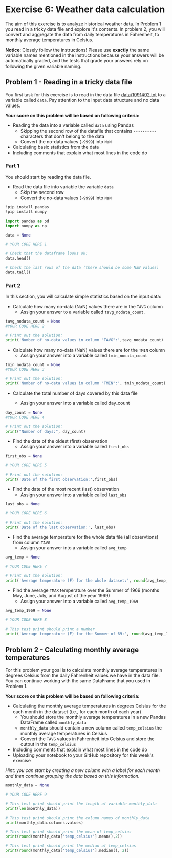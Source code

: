 # Exercise 6: Weather data calculation

The aim of this exercise is to analyze historical weather data. In Problem 1 you read in a tricky data file and explore it's contents. In problem 2, you will convert and aggregate the data from daily temperatures in Fahrenheit, to monthly average temperatures in Celsius. 

**Notice**: Closely follow the instructions! Please use **exactly** the same variable names mentioned in the instructions because your answers will be automatically graded, and the tests that grade your answers rely on following the given variable naming. 


## Problem 1 - Reading in a tricky data file 

You first task for this exercise is to read in the data file [data/1091402.txt](data/1091402.txt) to a variable called `data`. Pay attention to the input data structure and no data values.

**Your score on this problem will be based on following criteria:**

- Reading the data into a variable called `data` using Pandas
    - Skipping the second row of the datafile that contains `----------` characters that don't belong to the data
    - Convert the no-data values (`-9999`) into `NaN` 
- Calculating basic statistics from the data
- Including comments that explain what most lines in the code do

### Part 1

You should start by reading the data file.

- Read the data file into variable the variable `data`
    - Skip the second row
    - Convert the no-data values (`-9999`) into `NaN`


```python
!pip install pandas
!pip install numpy
```


```python
import pandas as pd
import numpy as np
```


```python
data = None

# YOUR CODE HERE 1
```


```python
# Check that the dataframe looks ok:
data.head()
```


```python
# Check the last rows of the data (there should be some NaN values)
data.tail()
```

### Part 2 

In this section, you will calculate simple statistics based on the input data:

- Calculate how many no-data (NaN) values there are in the `TAVG` column
    - Assign your answer to a variable called `tavg_nodata_count`.


```python
tavg_nodata_count = None
#YOUR CODE HERE 2
```


```python
# Print out the solution:
print('Number of no-data values in column "TAVG":',tavg_nodata_count)
```

- Calculate how many no-data (NaN) values there are for the `TMIN` column
    - Assign your answer into a variable called `tmin_nodata_count`


```python
tmin_nodata_count = None
#YOUR CODE HERE 3
```


```python
# Print out the solution:
print('Number of no-data values in column "TMIN":', tmin_nodata_count)
```

- Calculate the total number of days covered by this data file

    - Assign your answer into a variable called day_count


```python
day_count = None 
#YOUR CODE HERE 4
```


```python
# Print out the solution:
print("Number of days:", day_count)
```

- Find the date of the oldest (first) observation
    - Assign your answer into a variable called `first_obs`


```python
first_obs = None
 
# YOUR CODE HERE 5
```


```python
# Print out the solution:
print('Date of the first observation:',first_obs)
```

- Find the date of the most recent (last) observation
    - Assign your answer into a variable called `last_obs`


```python
last_obs = None

# YOUR CODE HERE 6
```


```python
# Print out the solution:
print('Date of the last observation:', last_obs)
```

- Find the average temperature for the whole data file (all observtions) from column `TAVG`
    - Assign your answer into a variable called `avg_temp`


```python
avg_temp = None

# YOUR CODE HERE 7
```


```python
# Print out the solution:
print('Average temperature (F) for the whole dataset:', round(avg_temp, 2))
```

- Find the average `TMAX` temperature over the Summer of 1969 (months May, June, July, and August of the year 1969)
    - Assign your answer into a variable called `avg_temp_1969`


```python
avg_temp_1969 = None

# YOUR CODE HERE 8
```


```python
# This test print should print a number
print('Average temperature (F) for the Summer of 69:', round(avg_temp_1969, 2))
```

## Problem 2 - Calculating monthly average temperatures

For this problem your goal is to calculate monthly average temperatures in degrees Celsius from the daily Fahrenheit values we have in the data file. You can continue working with the same DataFrame that you used in Problem 1.

**Your score on this problem will be based on following criteria:**

- Calculating the monthly average temperatures in degrees Celsius for the each month in the dataset (i.e., for each month of each year)
    - You should store the monthly average temperatures in a new Pandas DataFrame called `monthly_data`
    - `monthly_data` should contain a new column called `temp_celsius` the monthly average temperatures in Celsius
    - Convert the `TAVG` values in Fahrenheit into Celsius and store the output in the `temp_celsius`
- Including comments that explain what most lines in the code do
- Uploading your notebook to your GitHub repository for this week's exercise

*Hint: you can start by creating a new column with a label for each month and then continue grouping the data based on this information.*


```python
monthly_data = None

# YOUR CODE HERE 9
```


```python
# This test print should print the length of variable monthly_data
print(len(monthly_data))
```


```python
# This test print should print the column names of monthly_data
print(monthly_data.columns.values)
```


```python
# This test print should print the mean of temp_celsius
print(round(monthly_data['temp_celsius'].mean(),2))
```


```python
# This test print should print the median of temp_celsius
print(round(monthly_data['temp_celsius'].median(), 2))
```


